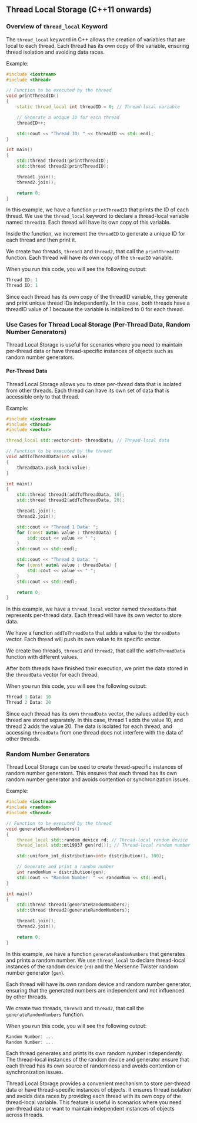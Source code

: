 ## Thread Local Storage (C++11 onwards)
### Overview of `thread_local` Keyword
The `thread_local` keyword in C++ allows the creation of variables that are local to each thread. Each thread has its own copy of the variable, ensuring thread isolation and avoiding data races.

Example:
```cpp
#include <iostream>
#include <thread>

// Function to be executed by the thread
void printThreadID()
{
    static thread_local int threadID = 0; // Thread-local variable

    // Generate a unique ID for each thread
    threadID++;

    std::cout << "Thread ID: " << threadID << std::endl;
}

int main()
{
    std::thread thread1(printThreadID);
    std::thread thread2(printThreadID);

    thread1.join();
    thread2.join();

    return 0;
}
```
In this example, we have a function `printThreadID` that prints the ID of each thread. We use the `thread_local` keyword to declare a thread-local variable named `threadID`. Each thread will have its own copy of this variable.

Inside the function, we increment the `threadID` to generate a unique ID for each thread and then print it.

We create two threads, `thread1` and `thread2`, that call the `printThreadID` function. Each thread will have its own copy of the `threadID` variable.

When you run this code, you will see the following output:
```cpp
Thread ID: 1
Thread ID: 1
```
Since each thread has its own copy of the threadID variable, they generate and print unique thread IDs independently. In this case, both threads have a threadID value of 1 because the variable is initialized to 0 for each thread.

### Use Cases for Thread Local Storage (Per-Thread Data, Random Number Generators)
Thread Local Storage is useful for scenarios where you need to maintain per-thread data or have thread-specific instances of objects such as random number generators.

#### Per-Thread Data
Thread Local Storage allows you to store per-thread data that is isolated from other threads. Each thread can have its own set of data that is accessible only to that thread.

Example:
```cpp
#include <iostream>
#include <thread>
#include <vector>

thread_local std::vector<int> threadData; // Thread-local data

// Function to be executed by the thread
void addToThreadData(int value)
{
    threadData.push_back(value);
}

int main()
{
    std::thread thread1(addToThreadData, 10);
    std::thread thread2(addToThreadData, 20);

    thread1.join();
    thread2.join();

    std::cout << "Thread 1 Data: ";
    for (const auto& value : threadData) {
        std::cout << value << " ";
    }
    std::cout << std::endl;

    std::cout << "Thread 2 Data: ";
    for (const auto& value : threadData) {
        std::cout << value << " ";
    }
    std::cout << std::endl;

    return 0;
}
```
In this example, we have a `thread_local` vector named `threadData` that represents per-thread data. Each thread will have its own vector to store data.

We have a function `addToThreadData` that adds a value to the `threadData` vector. Each thread will push its own value to its specific vector.

We create two threads, `thread1` and `thread2`, that call the `addToThreadData` function with different values.

After both threads have finished their execution, we print the data stored in the `threadData` vector for each thread.

When you run this code, you will see the following output:
```cpp
Thread 1 Data: 10
Thread 2 Data: 20
```
Since each thread has its own `threadData` vector, the values added by each thread are stored separately. In this case, thread 1 adds the value 10, and thread 2 adds the value 20. The data is isolated for each thread, and accessing `threadData` from one thread does not interfere with the data of other threads.

### Random Number Generators
Thread Local Storage can be used to create thread-specific instances of random number generators. This ensures that each thread has its own random number generator and avoids contention or synchronization issues.

Example:
```cpp
#include <iostream>
#include <random>
#include <thread>

// Function to be executed by the thread
void generateRandomNumbers()
{
    thread_local std::random_device rd; // Thread-local random device
    thread_local std::mt19937 gen(rd()); // Thread-local random number generator

    std::uniform_int_distribution<int> distribution(1, 100);

    // Generate and print a random number
    int randomNum = distribution(gen);
    std::cout << "Random Number: " << randomNum << std::endl;
}

int main()
{
    std::thread thread1(generateRandomNumbers);
    std::thread thread2(generateRandomNumbers);

    thread1.join();
    thread2.join();

    return 0;
}
```
In this example, we have a function `generateRandomNumbers` that generates and prints a random number. We use `thread_local` to declare thread-local instances of the random device (`rd`) and the Mersenne Twister random number generator (`gen`).

Each thread will have its own random device and random number generator, ensuring that the generated numbers are independent and not influenced by other threads.

We create two threads, `thread1` and `thread2`, that call the `generateRandomNumbers` function.

When you run this code, you will see the following output:
```cpp
Random Number: ...
Random Number: ...
```
Each thread generates and prints its own random number independently. The thread-local instances of the random device and generator ensure that each thread has its own source of randomness and avoids contention or synchronization issues.

Thread Local Storage provides a convenient mechanism to store per-thread data or have thread-specific instances of objects. It ensures thread isolation and avoids data races by providing each thread with its own copy of the thread-local variable. This feature is useful in scenarios where you need per-thread data or want to maintain independent instances of objects across threads.

